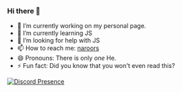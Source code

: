 ### Hi there 👋
- 🔭 I’m currently working on my personal page.
- 🌱 I’m currently learning JS
- 🤔 I’m looking for help with JS
- 📫 How to reach me: [naroors](https://naroors.pl/)
- 😄 Pronouns: There is only *one* He.
- ⚡ Fun fact: Did you know that you won't even read this?

[![Discord Presence](https://lanyard.cnrad.dev/api/144455131381891072)](https://discord.com/users/144455131381891072)
